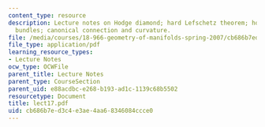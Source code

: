 ```yaml
---
content_type: resource
description: Lecture notes on Hodge diamond; hard Lefschetz theorem; holomorphic vector
  bundles; canonical connection and curvature.
file: /media/courses/18-966-geometry-of-manifolds-spring-2007/cb686b7ed3c4e3ae4aa68346084ccce0_lect17.pdf
file_type: application/pdf
learning_resource_types:
- Lecture Notes
ocw_type: OCWFile
parent_title: Lecture Notes
parent_type: CourseSection
parent_uid: e88acdbc-e268-b193-ad1c-1139c68b5502
resourcetype: Document
title: lect17.pdf
uid: cb686b7e-d3c4-e3ae-4aa6-8346084ccce0
---
```

